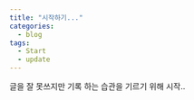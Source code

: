 ```yaml
---
title: "시작하기..."
categories:
  - blog
tags:
  - Start
  - update
---
```


글을 잘 못쓰지만 기록 하는 습관을 기르기 위해 시작..